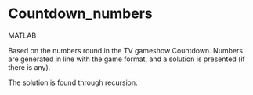 # Countdown_numbers
MATLAB

Based on the numbers round in the TV gameshow Countdown. 
Numbers are generated in line with the game format, and a solution is presented (if there is any). 

The solution is found through recursion.